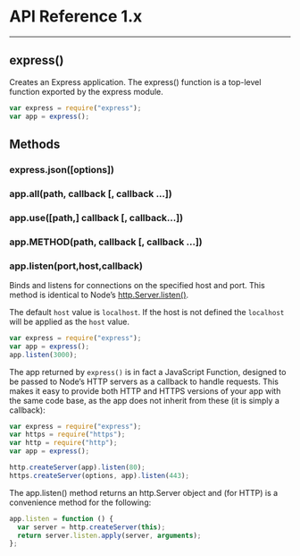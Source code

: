 # API Reference 1.x

<hr>

## express()

Creates an Express application. The express() function is a top-level function exported by the express module.

```js
var express = require("express");
var app = express();
```

## Methods

### express.json([options])

### app.all(path, callback [, callback ...])

### app.use([path,] callback [, callback...])

### app.METHOD(path, callback [, callback ...])

### app.listen(port,host,callback)

Binds and listens for connections on the specified host and port. This method is identical to Node’s [http.Server.listen()](https://nodejs.org/api/http.html#http_server_listen).

The default `host` value is `localhost`. If the host is not defined the `localhost` will be applied as the `host` value.

```js
var express = require("express");
var app = express();
app.listen(3000);
```

The app returned by `express()` is in fact a JavaScript Function, designed to be passed to Node’s HTTP servers as a callback to handle requests. This makes it easy to provide both HTTP and HTTPS versions of your app with the same code base, as the app does not inherit from these (it is simply a callback):

```js
var express = require("express");
var https = require("https");
var http = require("http");
var app = express();

http.createServer(app).listen(80);
https.createServer(options, app).listen(443);
```

The app.listen() method returns an http.Server object and (for HTTP) is a convenience method for the following:

```js
app.listen = function () {
  var server = http.createServer(this);
  return server.listen.apply(server, arguments);
};
```
